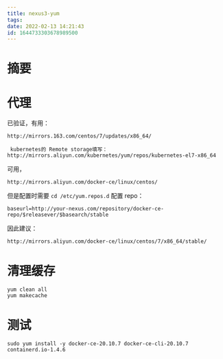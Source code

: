 ```yaml
---
title: nexus3-yum
tags: 
date: 2022-02-13 14:21:43
id: 1644733303678989500
---
```

# 摘要







# 代理

已验证，有用：

```
http://mirrors.163.com/centos/7/updates/x86_64/
```

```
 kubernetes的 Remote storage填写： http://mirrors.aliyun.com/kubernetes/yum/repos/kubernetes-el7-x86_64
```





可用，

```
http://mirrors.aliyun.com/docker-ce/linux/centos/
```

但是配置时需要 `cd /etc/yum.repos.d` 配置 repo：

```
baseurl=http://your-nexus.com/repository/docker-ce-repo/$releasever/$basearch/stable
```

因此建议：

```
http://mirrors.aliyun.com/docker-ce/linux/centos/7/x86_64/stable/
```







# 清理缓存

```
yum clean all 
yum makecache
```





# 测试

```
sudo yum install -y docker-ce-20.10.7 docker-ce-cli-20.10.7  containerd.io-1.4.6
```

